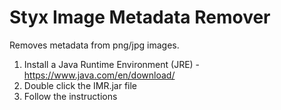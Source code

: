 # Styx Image Metadata Remover
Removes metadata from png/jpg images.

1) Install a Java Runtime Environment (JRE) - https://www.java.com/en/download/
2) Double click the IMR.jar file
3) Follow the instructions
